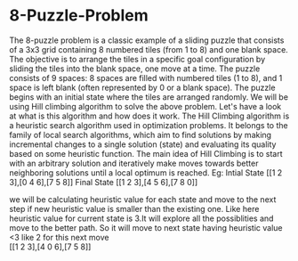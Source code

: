 # 8-Puzzle-Problem
The 8-puzzle problem is a classic example of a sliding puzzle that consists of a 3x3 grid containing 8 numbered tiles (from 1 to 8) and one blank space. The objective is to arrange the tiles in a specific goal configuration by sliding the tiles into the blank space, one move at a time.
The puzzle consists of 9 spaces: 8 spaces are filled with numbered tiles (1 to 8), and 1 space is left blank (often represented by 0 or a blank space).
The puzzle begins with an initial state where the tiles are arranged randomly.
We will be using Hill climbing algorithm to solve the above problem. Let's have a look at what is this algorithm and how does it work.
The Hill Climbing algorithm is a heuristic search algorithm used in optimization problems. It belongs to the family of local search algorithms, which aim to find solutions by making incremental changes to a single solution (state) and evaluating its quality based on some heuristic function. The main idea of Hill Climbing is to start with an arbitrary solution and iteratively make moves towards better neighboring solutions until a local optimum is reached.
Eg: 
Intial State [[1 2 3],[0 4 6],[7 5 8]]
Final State  [[1 2 3],[4 5 6],[7 8 0]]
                      
we will be calculating heuristic value for each state and move to the next step if new heuristic value is smaller than the existing one.
Like here heuristic value for current state is 3.It will explore all the possiblities and move to the better path. So it will move to next state having heuristic value <3 like 2 for this next move  
[[1 2 3],[4 0 6],[7 5 8]]



                                    
